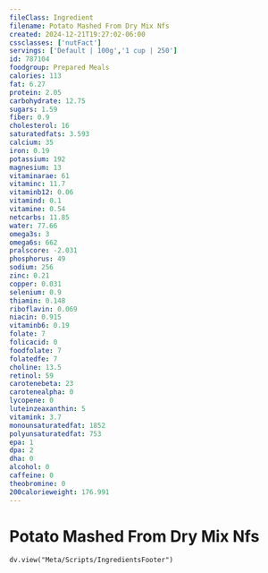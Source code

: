 ```yaml
---
fileClass: Ingredient
filename: Potato Mashed From Dry Mix Nfs
created: 2024-12-21T19:27:02-06:00
cssclasses: ['nutFact']
servings: ['Default | 100g','1 cup | 250']
id: 787104
foodgroup: Prepared Meals
calories: 113
fat: 6.27
protein: 2.05
carbohydrate: 12.75
sugars: 1.59
fiber: 0.9
cholesterol: 16
saturatedfats: 3.593
calcium: 35
iron: 0.19
potassium: 192
magnesium: 13
vitaminarae: 61
vitaminc: 11.7
vitaminb12: 0.06
vitamind: 0.1
vitamine: 0.54
netcarbs: 11.85
water: 77.66
omega3s: 3
omega6s: 662
pralscore: -2.031
phosphorus: 49
sodium: 256
zinc: 0.21
copper: 0.031
selenium: 0.9
thiamin: 0.148
riboflavin: 0.069
niacin: 0.915
vitaminb6: 0.19
folate: 7
folicacid: 0
foodfolate: 7
folatedfe: 7
choline: 13.5
retinol: 59
carotenebeta: 23
carotenealpha: 0
lycopene: 0
luteinzeaxanthin: 5
vitamink: 3.7
monounsaturatedfat: 1852
polyunsaturatedfat: 753
epa: 1
dpa: 2
dha: 0
alcohol: 0
caffeine: 0
theobromine: 0
200calorieweight: 176.991
---
```


# Potato Mashed From Dry Mix Nfs

```dataviewjs
dv.view("Meta/Scripts/IngredientsFooter")
```
